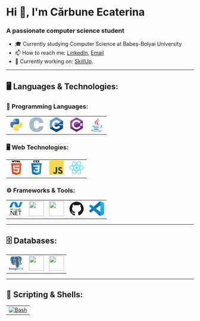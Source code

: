 <h1>Hi 👋, I'm Cărbune Ecaterina</h1>
<h3>A passionate computer science student</h3>

- 🎓 Currently studying Computer Science at Babeș-Bolyai University  
- 📫 How to reach me: [LinkedIn](https://www.linkedin.com/in/ecaterina-carbune-67061b339), [Email](mailto:ecaterina.carbune@stud.ubbcluj.ro)
- 🐞 Currently working on: [SkillUp](https://github.com/CarbuneEcaterina/SkillUp).

<hr>

## 🖥️ Languages & Technologies:

### 📌 Programming Languages:
<table>
  <tr>
    <td align="center"><a href="https://www.python.org"><img src="https://raw.githubusercontent.com/devicons/devicon/master/icons/python/python-original.svg" width="40" height="40"/></a></td>
    <td align="center"><a href="https://www.cprogramming.com/"><img src="https://raw.githubusercontent.com/devicons/devicon/master/icons/c/c-original.svg" width="40" height="40"/></a></td>
    <td align="center"><a href="https://www.w3schools.com/cpp/"><img src="https://raw.githubusercontent.com/devicons/devicon/master/icons/cplusplus/cplusplus-original.svg" width="40" height="40"/></a></td>
    <td align="center"><a href="https://www.w3schools.com/cs/"><img src="https://raw.githubusercontent.com/devicons/devicon/master/icons/csharp/csharp-original.svg" width="40" height="40"/></a></td>
    <td align="center"><a href="https://www.java.com"><img src="https://raw.githubusercontent.com/devicons/devicon/master/icons/java/java-original.svg" width="40" height="40"/></a></td>
  </tr>
</table>

### 🖥️ Web Technologies:
<table>
  <tr>
    <td align="center"><a href="https://www.w3.org/html/"><img src="https://raw.githubusercontent.com/devicons/devicon/master/icons/html5/html5-original-wordmark.svg" width="40" height="40"/></a></td>
    <td align="center"><a href="https://www.w3schools.com/css/"><img src="https://raw.githubusercontent.com/devicons/devicon/master/icons/css3/css3-original-wordmark.svg" width="40" height="40"/></a></td>
    <td align="center"><a href="https://developer.mozilla.org/en-US/docs/Web/JavaScript"><img src="https://raw.githubusercontent.com/devicons/devicon/master/icons/javascript/javascript-original.svg" width="40" height="40"/></a></td>
        <td align="center"><a href="https://react.dev/"><img src="https://raw.githubusercontent.com/devicons/devicon/master/icons/react/react-original.svg" width="40" height="40"/></a></td>
  </tr>
</table>

### ⚙️ Frameworks & Tools:
<table>
  <tr>
    <td align="center"><a href="https://dotnet.microsoft.com/"><img src="https://raw.githubusercontent.com/devicons/devicon/master/icons/dot-net/dot-net-original-wordmark.svg" width="40" height="40"/></a></td>
    <td align="center"><a href="https://www.qt.io/"><img src="https://upload.wikimedia.org/wikipedia/commons/0/0b/Qt_logo_2016.svg" width="40" height="40"/></a></td>
    <td align="center"><a href="https://git-scm.com/"><img src="https://www.vectorlogo.zone/logos/git-scm/git-scm-icon.svg" width="40" height="40"/></a></td>
    <td align="center"><a href="https://github.com/"><img src="https://raw.githubusercontent.com/devicons/devicon/master/icons/github/github-original.svg" width="40" height="40"/></a></td>
    <td align="center"><a href="https://code.visualstudio.com/"><img src="https://raw.githubusercontent.com/devicons/devicon/master/icons/vscode/vscode-original.svg" width="40" height="40"/>
</a></td>
  </tr>
</table>

<hr>

## 🗄️ Databases:
<table>
  <tr>
    <td align="center"><a href="https://www.postgresql.org"><img src="https://raw.githubusercontent.com/devicons/devicon/master/icons/postgresql/postgresql-original-wordmark.svg" width="40" height="40"/></a></td>
    <td align="center"><a href="https://www.sqlite.org/"><img src="https://www.vectorlogo.zone/logos/sqlite/sqlite-icon.svg" width="40" height="40"/></a></td>
    <td align="center"><a href="https://www.microsoft.com/en-us/sql-server"><img src="https://www.svgrepo.com/show/303229/microsoft-sql-server-logo.svg" width="40" height="40"/></a></td>
  </tr>
</table>

<hr>

## 🔧 Scripting & Shells:
<table>
  <tr>
    <td align="center">
      <a href="https://www.gnu.org/software/bash/">
        <img src="https://www.vectorlogo.zone/logos/gnu_bash/gnu_bash-icon.svg" alt="Bash" width="40" height="40"/>
      </a>
    </td>
  </tr>
</table>
